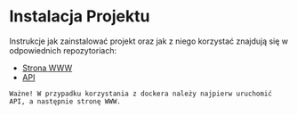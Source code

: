 # Instalacja Projektu

Instrukcje jak zainstalować projekt oraz jak z niego korzystać 
znajdują się w odpowiednich repozytoriach:

- <a href="https://github.com/JakubWo/eng-web">Strona WWW</a>
- <a href="https://github.com/weworr/eng-api">API</a>

```Plain Text
Ważne! W przypadku korzystania z dockera należy najpierw uruchomić API, a następnie stronę WWW.
```